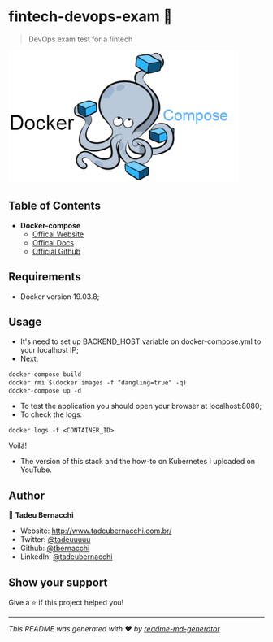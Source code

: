 <h1 align="">fintech-devops-exam 👋</h1>
<p>
</p>

> DevOps exam test for a fintech

![Docker-compose](/.github/assets/img/docker-compose-logo.png)

## Table of Contents

* **Docker-compose**
  * [Offical Website](https://www.docker.com/)
  * [Offical Docs](https://docs.docker.com/compose)
  * [Official Github](https://github.com/docker/compose)

## Requirements 
* Docker version 19.03.8;

## Usage

* It's need to set up BACKEND_HOST variable on docker-compose.yml to your localhost IP; 
* Next:

```
docker-compose build 
docker rmi $(docker images -f "dangling=true" -q) 
docker-compose up -d 
``` 

* To test the application you should open your browser at localhost:8080;
* To check the logs:

```
docker logs -f <CONTAINER_ID> 
``` 

Voilá! 

* The version of this stack and the how-to on Kubernetes I uploaded on YouTube.

## Author

👤 **Tadeu Bernacchi**

* Website: http://www.tadeubernacchi.com.br/
* Twitter: [@tadeuuuuu](https://twitter.com/tadeuuuuu)
* Github: [@tbernacchi](https://github.com/tbernacchi)
* LinkedIn: [@tadeubernacchi](https://linkedin.com/in/tadeubernacchi)

## Show your support

Give a ⭐️ if this project helped you!

***
_This README was generated with ❤️ by [readme-md-generator](https://github.com/kefranabg/readme-md-generator)_
